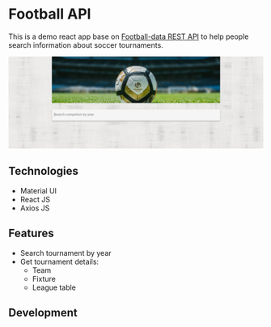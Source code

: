 # Football API
This is a demo react app base on [Football-data REST API](https://www.football-data.org/) to help people search information about soccer tournaments.

![login-screen](/sample/search-by-year-screen.png "Login screen")

## Technologies
- Material UI
- React JS
- Axios JS

## Features
- Search tournament by year
- Get tournament details:
  - Team
  - Fixture
  - League table


## Development
